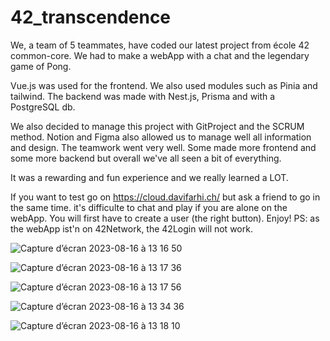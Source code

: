 # 42_transcendence

We, a team of 5 teammates, have coded our latest project from école 42 common-core.
We had to make a webApp with a chat and the legendary game of Pong.

Vue.js was used for the frontend. We also used modules such as Pinia and tailwind.
The backend was made with Nest.js, Prisma and with a PostgreSQL db.

We also decided to manage this project with GitProject and the SCRUM method.
Notion and Figma also allowed us to manage well all information and design.
The teamwork went very well. Some made more frontend and some more backend but overall we've all seen a bit of everything.

It was a rewarding and fun experience and we really learned a LOT.

If you want to test go on https://cloud.davifarhi.ch/ but ask a friend to go in the same time. it's difficulte to chat and play if you are alone on the webApp. You will first have to create a user (the right button). Enjoy! PS: as the webApp ist'n on 42Network, the 42Login will not work.


![Capture d’écran 2023-08-16 à 13 16 50](https://github.com/vhaefeli/42_transcendence/assets/86975016/01012f37-d717-4be8-9a26-41be3929ddbd)

![Capture d’écran 2023-08-16 à 13 17 36](https://github.com/vhaefeli/42_transcendence/assets/86975016/4d85239a-3bfd-487a-9180-052852dd4b25)

![Capture d’écran 2023-08-16 à 13 17 56](https://github.com/vhaefeli/42_transcendence/assets/86975016/0804b207-842f-4934-8fae-98a1aa9723e9)

![Capture d’écran 2023-08-16 à 13 34 36](https://github.com/vhaefeli/42_transcendence/assets/86975016/f868d34b-7359-4f38-8f3d-1cc5f31542be)

![Capture d’écran 2023-08-16 à 13 18 10](https://github.com/vhaefeli/42_transcendence/assets/86975016/d6417ec3-7efd-4d05-a2e7-6f17529e842c)

